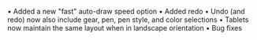 • Added a new "fast" auto-draw speed option
• Added redo
• Undo (and redo) now also include gear, pen, pen style, and color selections
• Tablets now maintain the same layout when in landscape orientation
• Bug fixes
